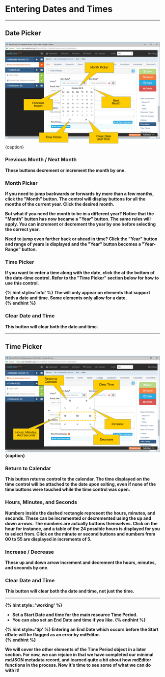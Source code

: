 # Entering Dates and Times 
---

## Date Picker

![Editing Window - Date Picker](/assets/get-started/edit-window-date-picker.png){caption}

### <span><strong class="fa fa-angle-double-left"> <strong class="fa fa-angle-double-right"></span> Previous Month / Next Month

These buttons decrement or increment the month by one.  

### Month Picker

If you need to jump backwards or forwards by more than a few months, click the "Month" button.  The control will display buttons for all the months of the current year.  Click the desired month.

But what if you need the month to be in a different year?  Notice that the "Month" button has now became a "Year" button.  The same rules will apply.  You can increment or decrement the year by one before selecting the correct year.  

Need to jump even farther back or ahead in time?  Click the "Year" button and range of years is displayed and the "Year" button becomes a "Year-Range" button.  

### <i class="fa fa-clock-o"> </i> Time Picker

If you want to enter a time along with the date, click the <i class="fa fa-clock-o"> </i> at the bottom of the date-time control.  Refer to the "Time Picker" section below for how to use this control.

{% hint style='info' %}
  The <i class="fa fa-clock-o"> </i> will only appear on elements that support both a date and time.  Some elements only allow for a date.  
{% endhint %}

### <i class="fa fa-trash"> </i> Clear Date and Time

This button will clear both the date and time.

---

## Time Picker

![Editing Window - Time Picker](/assets/get-started/edit-window-time-picker.png){caption}

### <i class="fa fa-calendar"> </i> Return to Calendar

This button returns control to the calendar.  The time displayed on the time control will be attached to the date upon exiting, even if none of the time buttons were touched while the time control was open.  

### Hours, Minutes, and Seconds 

Numbers inside the dashed rectangle represent the hours, minutes, and seconds.  These can be incremented or decremented using the up and down arrows.  The numbers are actually buttons themselves.  Click on the hour for instance, and a table of the 24 possible hours is displayed for you to select from.  Click on the minute or second buttons and numbers from 00 to 55 are displayed in increments of 5.  

### <span><strong class="fa fa-angle-up"> <strong class="fa fa-angle-down"></span> Increase / Decrease

These up and down arrow increment and decrement the hours, minutes, and seconds by one.  

### <i class="fa fa-trash"> </i> Clear Date and Time

This button will clear both the date and time, not just the time.

---

{% hint style='working' %}
  * Set a <span class="md-element">Start Date</span> and time for the main resource <span class="md-panel">Time Period</span>.
  * You can also set an <span class="md-element">End Date</span> and time if you like.
{% endhint %}

{% hint style='tip' %}
  Entering an <span class="md-element">End Date</span> which occurs before the <span class="md-element">Start dDate</span> will be flagged as an error by mdEditor.  
{% endhint %}

We will cover the other elements of the <span class="md-panel">Time Period</span> object in a later section.  For now, we can rejoice in that we have completed our minimal mdJSON metadata record, and learned quite a bit about how mdEditor functions in the process.  Now it's time to see some of what we can do with it!
